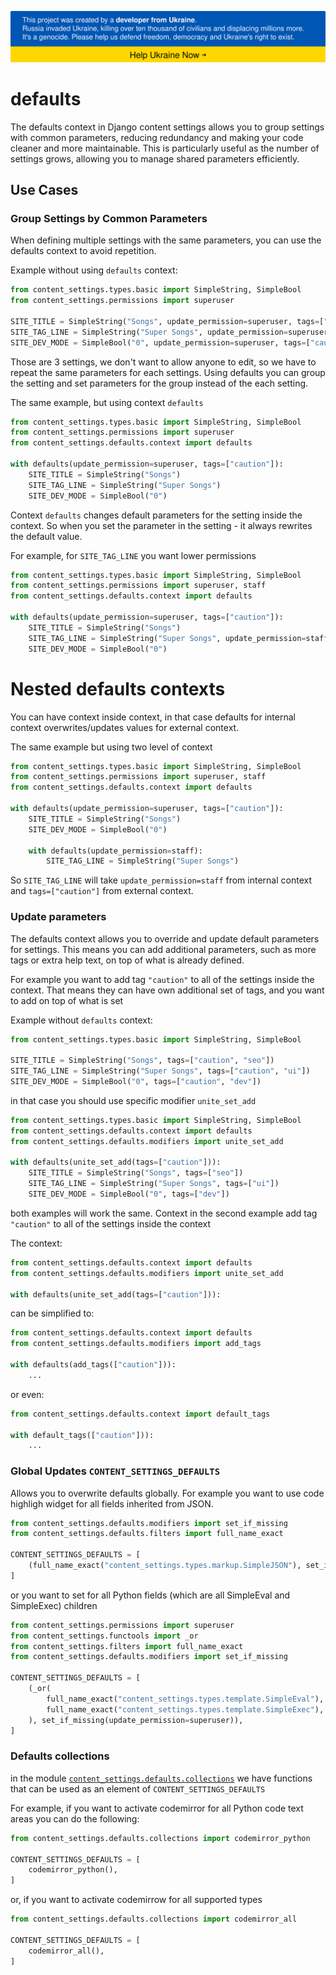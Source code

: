 [![Stand With Ukraine](https://raw.githubusercontent.com/vshymanskyy/StandWithUkraine/main/banner-direct-single.svg)](https://stand-with-ukraine.pp.ua)

# defaults

The defaults context in Django content settings allows you to group settings with common parameters, reducing redundancy and making your code cleaner and more maintainable. This is particularly useful as the number of settings grows, allowing you to manage shared parameters efficiently.

## Use Cases

### Group Settings by Common Parameters

When defining multiple settings with the same parameters, you can use the defaults context to avoid repetition.

Example without using `defaults` context:

```python
from content_settings.types.basic import SimpleString, SimpleBool
from content_settings.permissions import superuser

SITE_TITLE = SimpleString("Songs", update_permission=superuser, tags=["caution"])
SITE_TAG_LINE = SimpleString("Super Songs", update_permission=superuser, tags=["caution"])
SITE_DEV_MODE = SimpleBool("0", update_permission=superuser, tags=["caution"])
```

Those are 3 settings, we don't want to allow anyone to edit, so we have to repeat the same parameters for each settings. Using defaults you can group the setting and set parameters for the group instead of the each setting.

The same example, but using context `defaults`

```python
from content_settings.types.basic import SimpleString, SimpleBool
from content_settings.permissions import superuser
from content_settings.defaults.context import defaults

with defaults(update_permission=superuser, tags=["caution"]):
    SITE_TITLE = SimpleString("Songs")
    SITE_TAG_LINE = SimpleString("Super Songs")
    SITE_DEV_MODE = SimpleBool("0")
```

Context `defaults` changes default parameters for the setting inside the context. So when you set the parameter in the setting - it always rewrites the default value.

For example, for `SITE_TAG_LINE` you want lower permissions

```python
from content_settings.types.basic import SimpleString, SimpleBool
from content_settings.permissions import superuser, staff
from content_settings.defaults.context import defaults

with defaults(update_permission=superuser, tags=["caution"]):
    SITE_TITLE = SimpleString("Songs")
    SITE_TAG_LINE = SimpleString("Super Songs", update_permission=staff)
    SITE_DEV_MODE = SimpleBool("0")
```

# Nested defaults contexts

You can have context inside context, in that case defaults for internal context overwrites/updates values for external context.

The same example but using two level of context

```python
from content_settings.types.basic import SimpleString, SimpleBool
from content_settings.permissions import superuser, staff
from content_settings.defaults.context import defaults

with defaults(update_permission=superuser, tags=["caution"]):
    SITE_TITLE = SimpleString("Songs")
    SITE_DEV_MODE = SimpleBool("0")

    with defaults(update_permission=staff):
        SITE_TAG_LINE = SimpleString("Super Songs")
```

So `SITE_TAG_LINE` will take `update_permission=staff` from internal context and `tags=["caution"]` from external context.

### Update parameters

The defaults context allows you to override and update default parameters for settings. This means you can add additional parameters, such as more tags or extra help text, on top of what is already defined.

For example you want to add tag `"caution"` to all of the settings inside the context. That means they can have own additional set of tags, and you want to add on top of what is set

Example without `defaults` context:

```python
from content_settings.types.basic import SimpleString, SimpleBool

SITE_TITLE = SimpleString("Songs", tags=["caution", "seo"])
SITE_TAG_LINE = SimpleString("Super Songs", tags=["caution", "ui"])
SITE_DEV_MODE = SimpleBool("0", tags=["caution", "dev"])
```

in that case you should use specific modifier `unite_set_add`

```python
from content_settings.types.basic import SimpleString, SimpleBool
from content_settings.defaults.context import defaults
from content_settings.defaults.modifiers import unite_set_add

with defaults(unite_set_add(tags=["caution"])):
    SITE_TITLE = SimpleString("Songs", tags=["seo"])
    SITE_TAG_LINE = SimpleString("Super Songs", tags=["ui"])
    SITE_DEV_MODE = SimpleBool("0", tags=["dev"])
```

both examples will work the same. Context in the second example add tag `"caution"` to all of the settings inside the context

The context:

```python
from content_settings.defaults.context import defaults
from content_settings.defaults.modifiers import unite_set_add

with defaults(unite_set_add(tags=["caution"])):
```

can be simplified to:

```python
from content_settings.defaults.context import defaults
from content_settings.defaults.modifiers import add_tags

with defaults(add_tags(["caution"])):
    ...
```

or even:

```python
from content_settings.defaults.context import default_tags

with default_tags(["caution"])):
    ...
```

### Global Updates `CONTENT_SETTINGS_DEFAULTS`

Allows you to overwrite defaults globally. For example you want to use code highligh widget for all fields inherited from JSON.

```python
from content_settings.defaults.modifiers import set_if_missing
from content_settings.defaults.filters import full_name_exact

CONTENT_SETTINGS_DEFAULTS = [
    (full_name_exact("content_settings.types.markup.SimpleJSON"), set_if_missing(widget=SomeCodeWidget)),
]
```

or you want to set for all Python fields (which are all SimpleEval and SimpleExec) children

```python
from content_settings.permissions import superuser
from content_settings.functools import _or
from content_settings.filters import full_name_exact
from content_settings.defaults.modifiers import set_if_missing

CONTENT_SETTINGS_DEFAULTS = [
    (_or(
        full_name_exact("content_settings.types.template.SimpleEval"),
        full_name_exact("content_settings.types.template.SimpleExec"),
    ), set_if_missing(update_permission=superuser)),
]
```

### Defaults collections

in the module [`content_settings.defaults.collections`](source.md#defaultscollections) we have functions that can be used as an element of `CONTENT_SETTINGS_DEFAULTS`

For example, if you want to activate codemirror for all Python code text areas you can do the following:

```python
from content_settings.defaults.collections import codemirror_python

CONTENT_SETTINGS_DEFAULTS = [
    codemirror_python(),
]
```

or, if you want to activate codemirrow for all supported types

```python
from content_settings.defaults.collections import codemirror_all

CONTENT_SETTINGS_DEFAULTS = [
    codemirror_all(),
]
```
